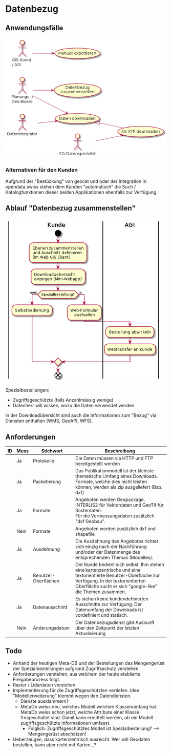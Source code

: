 # Datenbezug

## Anwendungsfälle

![UC Datenbezug](puml_output/uc_datenbezug.png)

### Alternativen für den Kunden

Aufgrund der "Bestückung" von geocat und oder der Integration in opendata.swiss stehen dem
Kunden "automatisch" die Such / Katalogfunktionen dieser beiden Applikationen ebenfalls zur Verfügung.

## Ablauf "Datenbezug zusammenstellen"

![Ablauf Datenbezug](puml_output/ablauf_datenbezug.png)

Spezialbestellungen:
* Zugriffsgeschützte (falls Anzahlmässig wenige)
* Datenherr will wissen, wozu die Daten verwendet werden 

In der Downloadübersicht sind auch die Informationen zum "Bezug" via Diensten
enthalten (WMS, GeoAPI, WFS).

## Anforderungen

|ID|Muss|Stichwort|Beschreibung|
|---|---|---|---|
| |Ja|Protokolle|Die Daten müssen via HTTP und FTP bereitgestellt werden|
| |Ja|Packetierung|Das Publikationmodell ist der kleinste thematische Umfang eines Downloads.<br>Formate, welche dies nicht leisten können, werden als zip ausgeliefert (Bsp. dxf)|
| |Ja|Formate|Angeboten werden Geopackage, INTERLIS2 für Vektordaten und GeoTif für Rasterdaten.<br>Für die Vermessungsdaten zusätzlich "dxf Geobau".|
| |Nein|Formate|Angeboten werden zusätzlich dxf und shapefile|
| |Ja|Ausdehnung|Die Ausdehnung des Angebotes richtet sich einzig nach der Nachführung und/oder der Datenmenge des entsprechenden Themas (Modelles).|
| |Ja|Benutzer-Oberflächen|Der Kunde bedient sich selbst. Ihm stehen eine kartenzentrische und eine textorientierte Benutzer-Oberfläche zur Verfügung. In der textorientierten Oberfläche sucht er sich "google-like" die Themen zusammen.|
| |Ja|Datenausschnitt|Es stehen keine kundendefinierten Ausschnitte zur Verfügung. Der Datenumfang der Downloads ist vordefiniert und statisch.|
| |Nein|Änderungsdatum|Der Datenbezugsdienst gibt Auskunft über den Zeitpunkt der letzten Aktualisierung  

## Todo
* Anhand der heutigen Meta-DB und der Bestellungen das Mengengerüst der Spezialbestellungen aufgrund Zugriffsschutz verstehen.
* Anforderungen verstehen, aus welchem der heute etablierte Freigabeprozess folgt.
* Raster / Lidardaten verstehen
* Implementierung für die Zugriffsgeschützten vertiefen. Idee "Modellerweiterung" klemmt wegen den Datendiensten.
    * Dienste ausklammern?
    * MetaDb weiss neu, welches Modell welchen Klassenumfang hat. MetaDb weiss schon jetzt, welche Attribute einer Klasse
    freigeschaltet sind. Damit kann ermittelt werden, ob ein Modell zugriffsgeschützte Informationen umfasst.
        * Folglich: Zugriffsgeschütztes Modell ist Spezialbestellung? --> Mengengerüst abschätzen! 
* Ueberzeugen, dass kartenzentrisch ausreicht. Wer will Geodaten bestellen, kann aber nicht mit Karten...?

    
